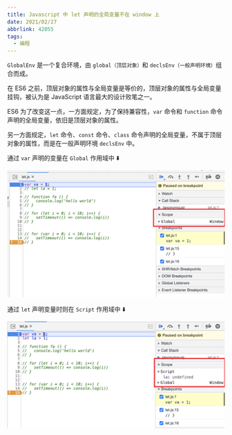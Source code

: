 ```yaml
---
title: Javascript 中 let 声明的全局变量不在 window 上
date: 2021/02/27
abbrlink: 42055
tags:
  - 编程
---
```


`GlobalEnv` 是一个复合环境，由 `global（顶层对象）`和 `declsEnv（一般声明环境）`组合而成。

在 ES6 之前，顶层对象的属性与全局变量是等价的，顶层对象的属性与全局变量挂钩，被认为是 JavaScript 语言最大的设计败笔之一。

ES6 为了改变这一点，一方面规定，为了保持兼容性，`var` 命令和 `function` 命令声明的全局变量，依旧是顶层对象的属性。

另一方面规定，`let` 命令、`const` 命令、`class` 命令声明的全局变量，不属于顶层对象的属性，而是在一般声明环境 `declsEnv` 中。

通过 `var` 声明的变量在 `Global` 作用域中 ⬇️

![通过 var 定义](/images/2021/03/var.png)

通过 `let` 声明变量时则在 `Script` 作用域中 ⬇️

![通过 let 定义](/images/2021/03/let.png)